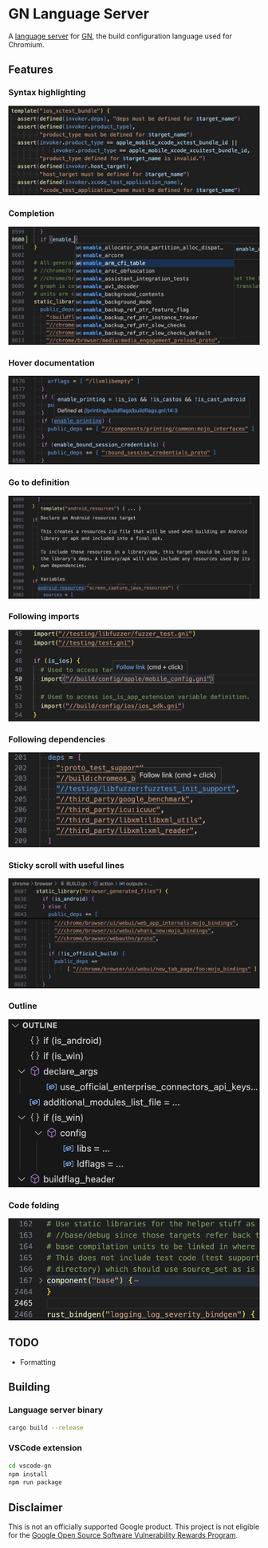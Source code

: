 # GN Language Server

A [language server](https://microsoft.github.io/language-server-protocol/) for
[GN](https://gn.googlesource.com/gn/),
the build configuration language used for Chromium.

## Features

### Syntax highlighting

![Syntax highlighting](./docs/screenshots/syntax_highlighting.png)

### Completion

![Completion](./docs/screenshots/completion.png)

### Hover documentation

![Hover documentation](./docs/screenshots/hover_documentation.png)

### Go to definition

![Go to definition](./docs/screenshots/go_to_definition.png)

### Following imports

![Following imports](./docs/screenshots/following_imports.png)

### Following dependencies

![Following dependencies](./docs/screenshots/following_dependencies.png)

### Sticky scroll with useful lines

![Sticky scroll with useful lines](./docs/screenshots/sticky_scroll.png)

### Outline

![Outline](./docs/screenshots/outline.png)

### Code folding

![Code folding](./docs/screenshots/code_folding.png)

## TODO

- Formatting

## Building

### Language server binary

```sh
cargo build --release
```

### VSCode extension

```sh
cd vscode-gn
npm install
npm run package
```

## Disclaimer

This is not an officially supported Google product. This project is not
eligible for the [Google Open Source Software Vulnerability Rewards
Program](https://bughunters.google.com/open-source-security).

